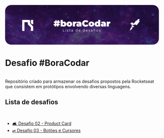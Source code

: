 <img src="./img/boracodar.jpg" style="border-radius: 20px">

# Desafio #BoraCodar
<br>
Repositório criado para armazenar os desafios propostos pela Rocketseat que consistem em protótipos envolvendo diversas linguagens.
<br>
<h2>Lista de desafios</h2>
<br>
<ul>
    <li><a href="https://chshc0.csb.app/">🛋 Desafio 02 - Product Card</a></li>
    <li><a href="https://6wlrbp.csb.app/">⏯ Desafio 03 - Botões e Cursores</a></li>
</ul>
<br>
